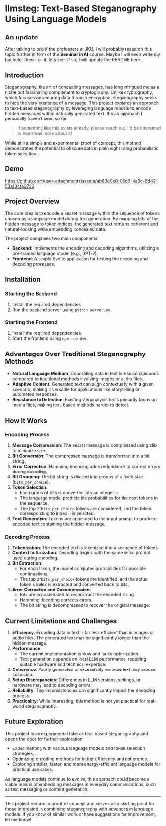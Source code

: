 # llmsteg: Text-Based Steganography Using Language Models

## An update

After talking to one if the professers at JKU, I will probably research this topic further in form of the **Seminar in AI** course. Maybe I will even write my bachelor thesis on it, lets see. If so, I will update the README here.

## Introduction

Steganography, the art of concealing messages, has long intrigued me as a niche but fascinating complement to cryptography. Unlike cryptography, which focuses on securing data through encryption, steganography seeks to hide the very existence of a message. This project explores an approach to text-based steganography by leveraging language models to encode hidden messages within naturally generated text. It's an approach I personally haven't seen so far.

> If something like this exists already, please reach out, I'd be interested to hear/read more about it!

While still a simple and experimental proof of concept, this method demonstrates the potential to obscure data in plain sight using probabilistic token selection.

## Demo

https://github.com/user-attachments/assets/ab60e0e0-06d0-4a9c-8d42-53a134fa3723

## Project Overview

The core idea is to encode a secret message within the sequence of tokens chosen by a language model during text generation. By mapping bits of the hidden message to token indices, the generated text remains coherent and natural-looking while embedding concealed data.

The project comprises two main components:

- **Backend**: Implements the encoding and decoding algorithms, utilizing a pre-trained language model (e.g., GPT-2).
- **Frontend**: A simple Svelte application for testing the encoding and decoding processes.

## Installation

### Starting the Backend

1. Install the required dependencies.
2. Run the backend server using `python server.py`.

### Starting the Frontend

1. Install the required dependencies.
2. Start the frontend using `npm run dev`.

## Advantages Over Traditional Steganography Methods

- **Natural Language Medium**: Concealing data in text is less conspicuous compared to traditional methods involving images or audio files.
- **Adaptive Content**: Generated text can align contextually with a given scenario, making it versatile for applications like storytelling or automated responses.
- **Resistance to Detection**: Existing steganalysis tools primarily focus on media files, making text-based methods harder to detect.

## How It Works

### Encoding Process

1. **Message Compression**: The secret message is compressed using zlib to minimize size.
2. **Bit Conversion**: The compressed message is transformed into a bit string.
3. **Error Correction**: Hamming encoding adds redundancy to correct errors during decoding.
4. **Bit Grouping**: The bit string is divided into groups of a fixed size (`bits_per_choice`).
5. **Token Selection**:
   - Each group of bits is converted into an integer `n`.
   - The language model predicts the probabilities for the next tokens in the sequence.
   - The top `2^bits_per_choice` tokens are considered, and the token corresponding to index `n` is selected.
6. **Text Generation**: Tokens are appended to the input prompt to produce encoded text containing the hidden message.

### Decoding Process

1. **Tokenization**: The encoded text is tokenized into a sequence of tokens.
2. **Context Initialization**: Decoding begins with the same initial prompt used during encoding.
3. **Bit Extraction**:
   - For each token, the model computes probabilities for possible continuations.
   - The top `2^bits_per_choice` tokens are identified, and the actual token's index is extracted and converted back to bits.
4. **Error Correction and Decompression**:
   - Bits are concatenated to reconstruct the encoded string.
   - Hamming decoding corrects errors.
   - The bit string is decompressed to recover the original message.

## Current Limitations and Challenges

1. **Efficiency**: Encoding data in text is far less efficient than in images or audio files. The generated text may be significantly longer than the hidden message.
2. **Performance**:
   - The current implementation is slow and lacks optimization.
   - Text generation depends on local LLM performance, requiring suitable hardware and technical expertise.
3. **Coherence**: Poorly generated or excessively verbose text may arouse suspicion.
4. **Setup Discrepancies**: Differences in LLM versions, settings, or hardware may lead to decoding errors.
5. **Reliability**: Tiny inconsistencies can significantly impact the decoding process.
6. **Practicality**: While interesting, this method is not yet practical for real-world steganography.

## Future Exploration

This project is an experimental take on text-based steganography and opens the door for further exploration:

- Experimenting with various language models and token selection strategies.
- Optimizing encoding methods for better efficiency and coherence.
- Exploring smaller, faster, and more energy-efficient language models for practical use cases.

As language models continue to evolve, this approach could become a viable means of embedding messages in everyday communications, such as text messaging or content generation.

---

This project remains a proof of concept and serves as a starting point for those interested in combining steganography with advances in language models. If you know of similar work or have suggestions for improvement, let me know!
